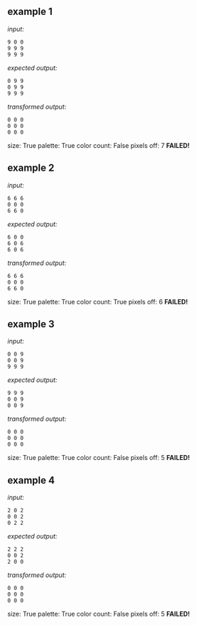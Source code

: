 
## example 1
*input:*
```
9 0 0
9 9 9
9 9 9
```
*expected output:*
```
0 9 9
0 9 9
9 9 9
```
*transformed output:*
```
0 0 0
0 0 0
0 0 0
```
size: True
palette: True
color count: False
pixels off: 7
**FAILED!**

## example 2
*input:*
```
6 6 6
0 0 0
6 6 0
```
*expected output:*
```
6 0 0
6 0 6
6 0 6
```
*transformed output:*
```
6 6 6
0 0 0
6 6 0
```
size: True
palette: True
color count: True
pixels off: 6
**FAILED!**

## example 3
*input:*
```
0 0 9
0 0 9
9 9 9
```
*expected output:*
```
9 9 9
0 0 9
0 0 9
```
*transformed output:*
```
0 0 0
0 0 0
0 0 0
```
size: True
palette: True
color count: False
pixels off: 5
**FAILED!**

## example 4
*input:*
```
2 0 2
0 0 2
0 2 2
```
*expected output:*
```
2 2 2
0 0 2
2 0 0
```
*transformed output:*
```
0 0 0
0 0 0
0 0 0
```
size: True
palette: True
color count: False
pixels off: 5
**FAILED!**
